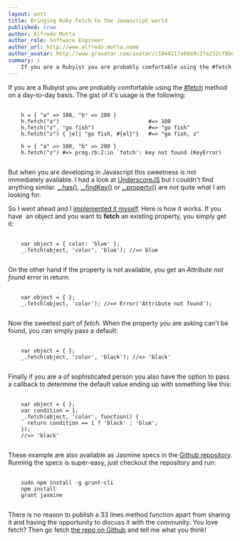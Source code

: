 ```yaml
---
layout: post
title: Bringing Ruby fetch to the Javascript world
published: true
author: Alfredo Motta
author_role: Software Engineer
author_url: http://www.alfredo.motta.name
author_avatar: http://www.gravatar.com/avatar/c1044117a60a9c37a232cf8b6e2c87a8.png
summary: |
    If you are a Rubyist you are probably comfortable using the #fetch method on a day-to-day basis but when you are developing in Javascript this sweetness is not immediately available. Here is why I wrote underscorejs-fetch.
---
```


If you are a Rubyist you are probably comfortable using the [#fetch](http://ruby-doc.org/core-2.2.0/Hash.html#method-i-fetch) method on a day-to-day basis. The gist of it's usage is the following:

<pre>
  <code class="ruby">
    h = { "a" =&gt; 100, "b" =&gt; 200 }
    h.fetch("a")                            #=&gt; 100
    h.fetch("z", "go fish")                 #=&gt; "go fish"
    h.fetch("z") { |el| "go fish, #{el}"}   #=&gt; "go fish, z"

    h = { "a" =&gt; 100, "b" =&gt; 200 }
    h.fetch("z") #=&gt; prog.rb:2:in `fetch': key not found (KeyError)
  </code>
</pre>

But when you are developing in Javascript this sweetness is not immediately available.
I had a look at [UnderscoreJS](http://underscorejs.org/) but I couldn't find anything similar. [&#95;.has()](http://underscorejs.org/#has), [&#95;.findKey()](http://underscorejs.org/#findKey) or [&#95;.property()](http://underscorejs.org/#property) are not quite what I am looking for.

So I went ahead and I [implemented it myself](https://github.com/mottalrd/underscore-fetch). Here is how it works. If you have  an object and you want to **fetch** an existing property, you simply get it:

<pre>
  <code class="javascript">
    var object = { color: 'blue' };
    _.fetch(object, 'color', 'blue'); //=&gt; blue
  </code>
</pre>

On the other hand if the property is not available, you get an *Attribute not found* error in return:

<pre>
  <code class="javascript">
    var object = { };
    _.fetch(object, 'color'); //=&gt; Error('Attribute not found');
  </code>
</pre>

Now the sweetest part of *fetch*. When the property you are asking can't be found, you can simply pass a default:

<pre>
  <code class="javascript">
    var object = { };
    _.fetch(object, 'color', 'black'); //=&gt; 'black'
  </code>
</pre>

Finally if you are a of sophisticated person you also have the option to pass a callback to determine the default value ending up with something like this:

<pre>
  <code class="javascript">
    var object = { };
    var condition = 1;
    _.fetch(object, 'color', function() { 
      return condition == 1 ? 'black' : 'blue'; 
    });
    //=&gt; 'black'
  </code>
</pre>

These example are also available as Jasmine specs in the [Github repository](https://github.com/mottalrd/underscore-fetch/blob/master/spec/underscore-fetch_spec.js). Running the specs is super-easy, just checkout the repository and run:

<pre class="lang:sh decode:true crayon-selected">
  <code>
    sudo npm install -g grunt-cli
    npm install
    grunt jasmine
  </code>
</pre>

There is no reason to publish a 33 lines method function apart from sharing it and having the opportunity to discuss it with the community. You love fetch? Then go fetch [the repo on Github](https://github.com/mottalrd/underscore-fetch) and tell me what you think!
